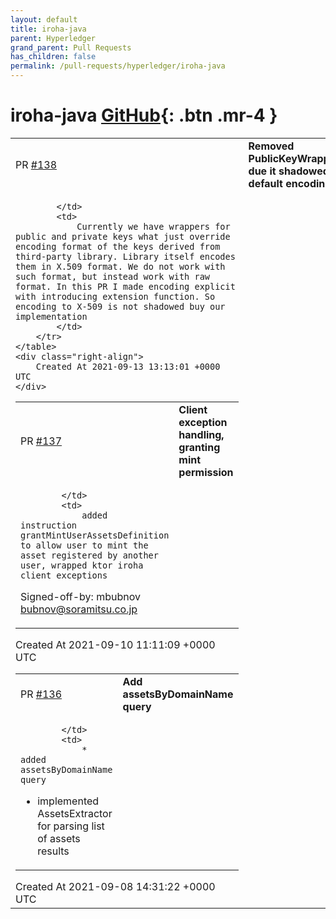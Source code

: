 ```yaml
---
layout: default
title: iroha-java
parent: Hyperledger
grand_parent: Pull Requests
has_children: false
permalink: /pull-requests/hyperledger/iroha-java
---
```


# iroha-java <span class="fs-3 right-align">[GitHub](https://github.com/hyperledger/iroha-java){: .btn .mr-4 }</span>


<div>
    <table>
        <tr>
            <td>
                PR <a href="https://github.com/hyperledger/iroha-java/pull/138" class=".btn">#138</a>
            </td>
            <td>
                <b>
                    Removed PublicKeyWrapper due it shadowed default encoding
                </b>
            </td>
        </tr>
        <tr>
            <td>
                
            </td>
            <td>
                Currently we have wrappers for public and private keys what just override encoding format of the keys derived from third-party library. Library itself encodes them in X.509 format. We do not work with such format, but instead work with raw format. In this PR I made encoding explicit with introducing extension function. So encoding to X-509 is not shadowed buy our implementation
            </td>
        </tr>
    </table>
    <div class="right-align">
        Created At 2021-09-13 13:13:01 +0000 UTC
    </div>
</div>

<div>
    <table>
        <tr>
            <td>
                PR <a href="https://github.com/hyperledger/iroha-java/pull/137" class=".btn">#137</a>
            </td>
            <td>
                <b>
                    Client exception handling, granting mint permission
                </b>
            </td>
        </tr>
        <tr>
            <td>
                
            </td>
            <td>
                added instruction grantMintUserAssetsDefinition to allow user to mint the asset registered by another user, wrapped ktor iroha client exceptions

Signed-off-by: mbubnov <bubnov@soramitsu.co.jp>
            </td>
        </tr>
    </table>
    <div class="right-align">
        Created At 2021-09-10 11:11:09 +0000 UTC
    </div>
</div>

<div>
    <table>
        <tr>
            <td>
                PR <a href="https://github.com/hyperledger/iroha-java/pull/136" class=".btn">#136</a>
            </td>
            <td>
                <b>
                    Add assetsByDomainName query
                </b>
            </td>
        </tr>
        <tr>
            <td>
                
            </td>
            <td>
                * added assetsByDomainName query
* implemented AssetsExtractor for parsing list of assets results
            </td>
        </tr>
    </table>
    <div class="right-align">
        Created At 2021-09-08 14:31:22 +0000 UTC
    </div>
</div>

